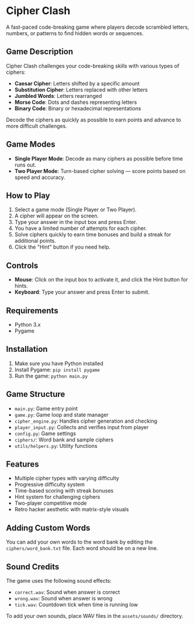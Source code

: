 # Cipher Clash

A fast-paced code-breaking game where players decode scrambled letters, numbers, or patterns to find hidden words or sequences.

## Game Description

Cipher Clash challenges your code-breaking skills with various types of ciphers:

- **Caesar Cipher**: Letters shifted by a specific amount
- **Substitution Cipher**: Letters replaced with other letters
- **Jumbled Words**: Letters rearranged
- **Morse Code**: Dots and dashes representing letters
- **Binary Code**: Binary or hexadecimal representations

Decode the ciphers as quickly as possible to earn points and advance to more difficult challenges.

## Game Modes

- **Single Player Mode**: Decode as many ciphers as possible before time runs out.
- **Two Player Mode**: Turn-based cipher solving — score points based on speed and accuracy.

## How to Play

1. Select a game mode (Single Player or Two Player).
2. A cipher will appear on the screen.
3. Type your answer in the input box and press Enter.
4. You have a limited number of attempts for each cipher.
5. Solve ciphers quickly to earn time bonuses and build a streak for additional points.
6. Click the "Hint" button if you need help.

## Controls

- **Mouse**: Click on the input box to activate it, and click the Hint button for hints.
- **Keyboard**: Type your answer and press Enter to submit.

## Requirements

- Python 3.x
- Pygame

## Installation

1. Make sure you have Python installed
2. Install Pygame: `pip install pygame`
3. Run the game: `python main.py`

## Game Structure

- `main.py`: Game entry point
- `game.py`: Game loop and state manager
- `cipher_engine.py`: Handles cipher generation and checking
- `player_input.py`: Collects and verifies input from player
- `config.py`: Game settings
- `ciphers/`: Word bank and sample ciphers
- `utils/helpers.py`: Utility functions

## Features

- Multiple cipher types with varying difficulty
- Progressive difficulty system
- Time-based scoring with streak bonuses
- Hint system for challenging ciphers
- Two-player competitive mode
- Retro hacker aesthetic with matrix-style visuals

## Adding Custom Words

You can add your own words to the word bank by editing the `ciphers/word_bank.txt` file. Each word should be on a new line.

## Sound Credits

The game uses the following sound effects:
- `correct.wav`: Sound when answer is correct
- `wrong.wav`: Sound when answer is wrong
- `tick.wav`: Countdown tick when time is running low

To add your own sounds, place WAV files in the `assets/sounds/` directory.
